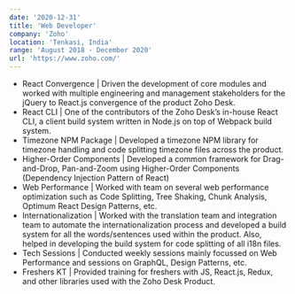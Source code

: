 ```yaml
---
date: '2020-12-31'
title: 'Web Developer'
company: 'Zoho'
location: 'Tenkasi, India'
range: 'August 2018 - December 2020'
url: 'https://www.zoho.com/'
---
```


- React Convergence | Driven the development of core modules and worked with multiple engineering and management stakeholders for the jQuery to React.js convergence of the product Zoho Desk.
- React CLI | One of the contributors of the Zoho Desk’s in-house React CLI, a client build system written in Node.js on top of Webpack build system.
- Timezone NPM Package | Developed a timezone NPM library for timezone handling and code splitting timezone files across the product.
- Higher-Order Components | Developed a common framework for Drag-and-Drop, Pan-and-Zoom using Higher-Order Components (Dependency Injection Pattern of React)
- Web Performance | Worked with team on several web performance optimization such as Code Splitting, Tree Shaking, Chunk Analysis, Optimum React Design Patterns, etc.
- Internationalization | Worked with the translation team and integration team to automate the internationalization process and developed a build system for all the words/sentences used within the product. Also, helped in developing the build system for code splitting of all i18n files.
- Tech Sessions | Conducted weekly sessions mainly focussed on Web Performance and sessions on GraphQL, Design Patterns, etc.
- Freshers KT | Provided training for freshers with JS, React.js, Redux, and other libraries used with the Zoho Desk Product.
